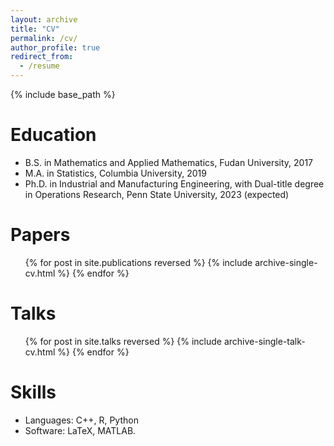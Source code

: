 ```yaml
---
layout: archive
title: "CV"
permalink: /cv/
author_profile: true
redirect_from:
  - /resume
---
```


{% include base_path %}

Education
======
* B.S. in Mathematics and Applied Mathematics, Fudan University, 2017
* M.A. in Statistics, Columbia University, 2019
* Ph.D. in Industrial and Manufacturing Engineering, with Dual-title degree in Operations Research, Penn State University, 2023 (expected)

<!--  Work experience
======
* Summer 2015: Research Assistant
* Github University
* Duties included: Tagging issues
* Supervisor: Professor Git
-->

Papers
======
  <ul>{% for post in site.publications reversed %}
    {% include archive-single-cv.html %}
  {% endfor %}</ul>
  
Talks
======
  <ul>{% for post in site.talks reversed %}
    {% include archive-single-talk-cv.html %}
  {% endfor %}</ul>
  
Skills
======
* Languages: C++, R, Python
* Software: LaTeX, MATLAB.

<!-- Teaching
======
  <ul>{% for post in site.teaching %}
    {% include archive-single-cv.html %}
  {% endfor %}</ul>-->

<!-- Service and leadership
======
* Currently signed in to 43 different slack teams
-->
